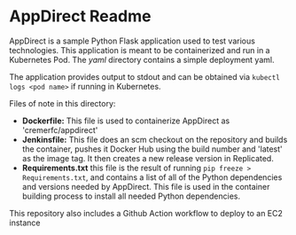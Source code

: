 # AppDirect Readme

AppDirect is a sample Python Flask application used to test various technologies. This application is meant to be containerized and run in a Kubernetes Pod. The *yaml* directory contains a simple deployment yaml.

The application provides output to stdout and can be obtained via `kubectl logs <pod name>` if running in Kubernetes. 

Files of note in this directory:

* **Dockerfile:** This file is used to containerize AppDirect as 'cremerfc/appdirect'
* **Jenkinsfile:** This file does an scm checkout on the repository and builds the container, pushes it Docker Hub using the build number and 'latest' as the image tag. It then creates a new release version in Replicated.
* **Requirements.txt** this file is the result of running `pip freeze > Requirements.txt`, and contains a list of all of the Python dependencies and versions needed by AppDirect. This file is used in the container building process to install all needed Python dependencies.

This repository also includes a Github Action workflow to deploy to an EC2 instance

